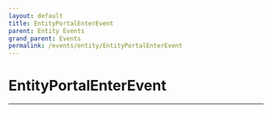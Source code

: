 ```yaml
---
layout: default
title: EntityPortalEnterEvent
parent: Entity Events
grand_parent: Events
permalink: /events/entity/EntityPortalEnterEvent
---
```


# EntityPortalEnterEvent

---
